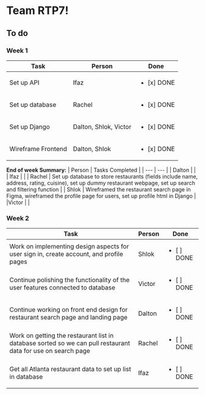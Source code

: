 # Team RTP7!

## To do
### Week 1
| Task | Person | Done |
| --- | --- | --- | 
| Set up API | Ifaz | <ul><li>[x] DONE</li></ul> 
| Set up database | Rachel | <ul><li>[x] DONE</li></ul> |
| Set up Django |  Dalton, Shlok, Victor | <ul><li>[x] DONE</li></ul> |
| Wireframe Frontend | Dalton, Shlok | <ul><li>[x] DONE</li></ul> |

**End of week Summary:**
| Person | Tasks Completed |
| --- | --- |
| Dalton | |
| Ifaz | |
| Rachel | Set up database to store restaurants (fields include name, address, rating, cuisine), set up dummy restaurant webpage, set up search and filtering function |
| Shlok | Wireframed the restaurant search page in Figma, wireframed the profile page for users, set up profile html in Django |
|Victor | |

### Week 2
| Task | Person | Done |
| --- | --- | --- | 
| Work on implementing design aspects for user sign in, create account, and profile pages | Shlok | <ul><li>[ ] DONE</li></ul> 
| Continue polishing the functionality of the user features connected to database | Victor | <ul><li>[ ] DONE</li></ul> 
| Continue working on front end design for restaurant search page and landing page | Dalton | <ul><li>[ ] DONE</li></ul> 
| Work on getting the restaurant list in database sorted so we can pull restaurant data for use on search page | Rachel | <ul><li>[ ] DONE</li></ul> 
| Get all Atlanta restaurant data to set up list in database | Ifaz | <ul><li>[ ] DONE</li></ul> 

